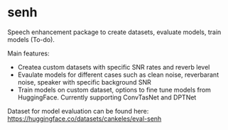 # senh
Speech enhancement package to create datasets, evaluate models, train models (To-do).

Main features:
- Createa custom datasets with specific SNR rates and reverb level
- Evaulate models for different cases such as clean noise, reverbarant noise, speaker with specific background SNR
- Train models on custom dataset, options to fine tune models from HuggingFace. Currently supporting ConvTasNet and DPTNet

Dataset for model evaluation can be found here: https://huggingface.co/datasets/cankeles/eval-senh
